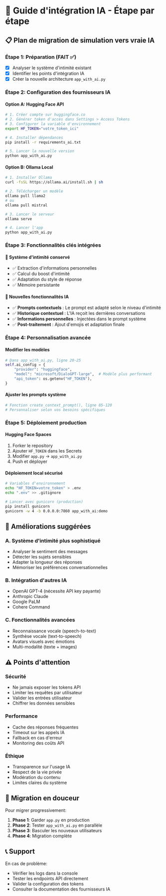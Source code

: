 # 🚀 Guide d'intégration IA - Étape par étape

## 📋 Plan de migration de simulation vers vraie IA

### Étape 1: Préparation (FAIT ✅)
- [x] Analyser le système d'intimité existant
- [x] Identifier les points d'intégration IA
- [x] Créer la nouvelle architecture `app_with_ai.py`

### Étape 2: Configuration des fournisseurs IA

#### Option A: Hugging Face API 
```bash
# 1. Créer compte sur huggingface.co
# 2. Générer token d'accès dans Settings > Access Tokens
# 3. Configurer la variable d'environnement
export HF_TOKEN="votre_token_ici"

# 4. Installer dépendances
pip install -r requirements_ai.txt

# 5. Lancer la nouvelle version
python app_with_ai.py
```

#### Option B: Ollama Local
```bash
# 1. Installer Ollama
curl -fsSL https://ollama.ai/install.sh | sh

# 2. Télécharger un modèle
ollama pull llama2
# ou
ollama pull mistral

# 3. Lancer le serveur
ollama serve

# 4. Lancer l'app
python app_with_ai.py
```

### Étape 3: Fonctionnalités clés intégrées

#### 🎯 Système d'intimité conservé
- ✅ Extraction d'informations personnelles
- ✅ Calcul du boost d'intimité 
- ✅ Adaptation du style de réponse
- ✅ Mémoire persistante

#### 🧠 Nouvelles fonctionnalités IA
- ✅ **Prompts contextuels** : Le prompt est adapté selon le niveau d'intimité
- ✅ **Historique contextuel** : L'IA reçoit les dernières conversations
- ✅ **Informations personnelles** : Injectées dans le prompt système
- ✅ **Post-traitement** : Ajout d'emojis et adaptation finale

### Étape 4: Personnalisation avancée

#### Modifier les modèles
```python
# Dans app_with_ai.py, ligne 20-25
self.ai_config = {
    "provider": "huggingface",
    "model": "microsoft/DialoGPT-large",  # Modèle plus performant
    "api_token": os.getenv("HF_TOKEN"),
}
```

#### Ajuster les prompts système
```python
# Fonction create_context_prompt(), ligne 85-120
# Personnaliser selon vos besoins spécifiques
```

### Étape 5: Déploiement production

#### Hugging Face Spaces
1. Forker le repository
2. Ajouter `HF_TOKEN` dans les Secrets
3. Modifier `app.py` → `app_with_ai.py` 
4. Push et déployer

#### Déploiement local sécurisé
```bash
# Variables d'environnement
echo "HF_TOKEN=votre_token" > .env
echo ".env" >> .gitignore

# Lancer avec gunicorn (production)
pip install gunicorn
gunicorn -w 4 -b 0.0.0.0:7860 app_with_ai:demo
```

## 🎨 Améliorations suggérées

### A. Système d'intimité plus sophistiqué
- Analyser le sentiment des messages
- Détecter les sujets sensibles
- Adapter la longueur des réponses
- Mémoriser les préférences conversationnelles

### B. Intégration d'autres IA
- OpenAI GPT-4 (nécessite API key payante)
- Anthropic Claude
- Google PaLM
- Cohere Command

### C. Fonctionnalités avancées
- Reconnaissance vocale (speech-to-text)
- Synthèse vocale (text-to-speech)
- Avatars visuels avec émotions
- Multi-modalité (texte + images)

## ⚠️ Points d'attention

### Sécurité
- Ne jamais exposer les tokens API
- Limiter les requêtes par utilisateur
- Valider les entrées utilisateur
- Chiffrer les données sensibles

### Performance
- Cache des réponses fréquentes
- Timeout sur les appels IA
- Fallback en cas d'erreur
- Monitoring des coûts API

### Éthique
- Transparence sur l'usage IA
- Respect de la vie privée
- Modération du contenu
- Limites claires du système

## 🔄 Migration en douceur

Pour migrer progressivement:

1. **Phase 1**: Garder `app.py` en production
2. **Phase 2**: Tester `app_with_ai.py` en parallèle
3. **Phase 3**: Basculer les nouveaux utilisateurs
4. **Phase 4**: Migration complète

## 📞 Support

En cas de problème:
- Vérifier les logs dans la console
- Tester les endpoints API directement
- Valider la configuration des tokens
- Consulter la documentation des fournisseurs IA
